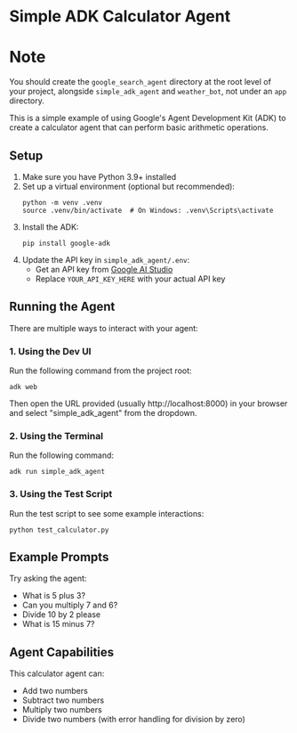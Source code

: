 # Simple ADK Calculator Agent

# Note

You should create the `google_search_agent` directory at the root level of your project, alongside `simple_adk_agent` and `weather_bot`, not under an `app` directory.

This is a simple example of using Google's Agent Development Kit (ADK) to create a calculator agent that can perform basic arithmetic operations.

## Setup

1. Make sure you have Python 3.9+ installed
2. Set up a virtual environment (optional but recommended):
   ```
   python -m venv .venv
   source .venv/bin/activate  # On Windows: .venv\Scripts\activate
   ```
3. Install the ADK:
   ```
   pip install google-adk
   ```
4. Update the API key in `simple_adk_agent/.env`:
   - Get an API key from [Google AI Studio](https://aistudio.google.com/apikey)
   - Replace `YOUR_API_KEY_HERE` with your actual API key

## Running the Agent

There are multiple ways to interact with your agent:

### 1. Using the Dev UI

Run the following command from the project root:
```
adk web
```

Then open the URL provided (usually http://localhost:8000) in your browser and select "simple_adk_agent" from the dropdown.

### 2. Using the Terminal

Run the following command:
```
adk run simple_adk_agent
```

### 3. Using the Test Script

Run the test script to see some example interactions:
```
python test_calculator.py
```

## Example Prompts

Try asking the agent:
- What is 5 plus 3?
- Can you multiply 7 and 6?
- Divide 10 by 2 please
- What is 15 minus 7?

## Agent Capabilities

This calculator agent can:
- Add two numbers
- Subtract two numbers
- Multiply two numbers
- Divide two numbers (with error handling for division by zero)
